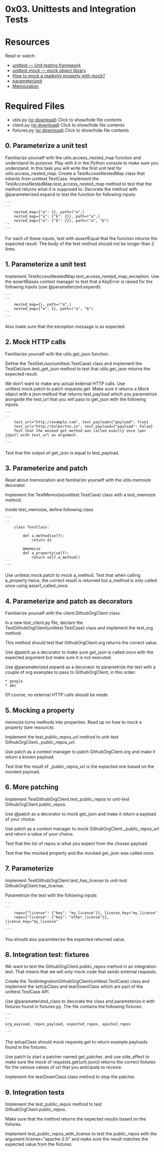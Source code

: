 # 0x03. Unittests and Integration Tests
# Resources
Read or watch:

* [unittest — Unit testing framework](https://docs.python.org/3/library/unittest.html)
* [unittest.mock — mock object library](https://docs.python.org/3/library/unittest.mock.html)
* [How to mock a readonly property with mock?](https://stackoverflow.com/questions/11836436/how-to-mock-a-readonly-property-with-mock)
* [parameterized](https://pypi.org/project/parameterized/)
* [Memoization](https://en.wikipedia.org/wiki/Memoization)

# Required Files
* utils.py [(or download)](https://intranet-projects-files.s3.amazonaws.com/webstack/utils.py)
Click to show/hide file contents
* client.py [(or download)](https://intranet-projects-files.s3.amazonaws.com/webstack/client.py)
Click to show/hide file contents
* fixtures.py [(or download)](https://intranet-projects-files.s3.amazonaws.com/webstack/fixtures.py)
Click to show/hide file contents

## 0. Parameterize a unit test

Familiarize yourself with the utils.access_nested_map function and understand its purpose. Play with it in the Python console to make sure you understand.
In this task you will write the first unit test for utils.access_nested_map.
Create a TestAccessNestedMap class that inherits from unittest.TestCase.
Implement the TestAccessNestedMap.test_access_nested_map method to test that the method returns what it is supposed to.
Decorate the method with @parameterized.expand to test the function for following inputs:

    ```
    ``
        nested_map={"a": 1}, path=("a",)
        nested_map={"a": {"b": 2}}, path=("a",)
        nested_map={"a": {"b": 2}}, path=("a", "b")
    ``
    ```

For each of these inputs, test with assertEqual that the function returns the expected result.
The body of the test method should not be longer than 2 lines.
## 1. Parameterize a unit test

Implement TestAccessNestedMap.test_access_nested_map_exception. Use the assertRaises context manager to test that a KeyError is raised for the following inputs (use @parameterized.expand):

    ```
    ``
        nested_map={}, path=("a",)
        nested_map={"a": 1}, path=("a", "b")
    ``
    ```  

Also make sure that the exception message is as expected.
## 2. Mock HTTP calls
Familiarize yourself with the utils.get_json function.

Define the TestGetJson(unittest.TestCase) class and implement the TestGetJson.test_get_json method to test that utils.get_json returns the expected result.

We don’t want to make any actual external HTTP calls. Use unittest.mock.patch to patch requests.get. Make sure it returns a Mock object with a json method that returns test_payload which you parametrize alongside the test_url that you will pass to get_json with the following inputs:

    ```
    ``
        test_url="http://example.com", test_payload={"payload": True}
        test_url="http://holberton.io", test_payload={"payload": False}
        Test that the mocked get method was called exactly once (per input) with test_url as argument.
    ``
    ```

Test that the output of get_json is equal to test_payload.

## 3. Parameterize and patch
Read about memoization and familiarize yourself with the utils.memoize decorator.

Implement the TestMemoize(unittest.TestCase) class with a test_memoize method.

Inside test_memoize, define following class

    ```
    ``
        class TestClass:

            def a_method(self):
                return 42

            @memoize
            def a_property(self):
                return self.a_method()
    ``
    ```  

Use unittest.mock.patch to mock a_method. Test that when calling a_property twice, the correct result is returned but a_method is only called once using assert_called_once.

## 4. Parameterize and patch as decorators
Familiarize yourself with the client.GithubOrgClient class.

In a new test_client.py file, declare the TestGithubOrgClient(unittest.TestCase) class and implement the test_org method.

This method should test that GithubOrgClient.org returns the correct value.

Use @patch as a decorator to make sure get_json is called once with the expected argument but make sure it is not executed.

Use @parameterized.expand as a decorator to parametrize the test with a couple of org examples to pass to GithubOrgClient, in this order:

    * google
    * abc
Of course, no external HTTP calls should be made.
## 5. Mocking a property
memoize turns methods into properties. Read up on how to mock a property (see resource).

Implement the test_public_repos_url method to unit-test GithubOrgClient._public_repos_url.

Use patch as a context manager to patch GithubOrgClient.org and make it return a known payload.

Test that the result of _public_repos_url is the expected one based on the mocked payload.
## 6. More patching
Implement TestGithubOrgClient.test_public_repos to unit-test GithubOrgClient.public_repos.

Use @patch as a decorator to mock get_json and make it return a payload of your choice.

Use patch as a context manager to mock GithubOrgClient._public_repos_url and return a value of your choice.

Test that the list of repos is what you expect from the chosen payload.

Test that the mocked property and the mocked get_json was called once.
## 7. Parameterize
Implement TestGithubOrgClient.test_has_license to unit-test GithubOrgClient.has_license.

Parametrize the test with the following inputs

    ```
    `` 
        repo={"license": {"key": "my_license"}}, license_key="my_license"
        repo={"license": {"key": "other_license"}}, license_key="my_license"
    ``
    ```

You should also parameterize the expected returned value.

## 8. Integration test: fixtures

We want to test the GithubOrgClient.public_repos method in an integration test. That means that we will only mock code that sends external requests.

Create the TestIntegrationGithubOrgClient(unittest.TestCase) class and implement the setUpClass and tearDownClass which are part of the unittest.TestCase API.

Use @parameterized_class to decorate the class and parameterize it with fixtures found in fixtures.py. The file contains the following fixtures:

    ```
    ``
    org_payload, repos_payload, expected_repos, apache2_repos
    ``
    ```

The setupClass should mock requests.get to return example payloads found in the fixtures.

Use patch to start a patcher named get_patcher, and use side_effect to make sure the mock of requests.get(url).json() returns the correct fixtures for the various values of url that you anticipate to receive.

Implement the tearDownClass class method to stop the patcher.

## 9. Integration tests

Implement the test_public_repos method to test GithubOrgClient.public_repos.

Make sure that the method returns the expected results based on the fixtures.

Implement test_public_repos_with_license to test the public_repos with the argument license="apache-2.0" and make sure the result matches the expected value from the fixtures.